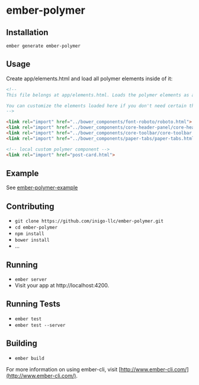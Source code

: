 ember-polymer
=============

## Installation
`ember generate ember-polymer`

## Usage

Create app/elements.html and load all polymer elements inside of it:

````html
<!--
This file belongs at app/elements.html. Loads the polymer elements as a single file, rather than a bunch of individual link requests.

You can customize the elements loaded here if you don't need certain things or want to add your own custom elements.
-->

<link rel="import" href="../bower_components/font-roboto/roboto.html">
<link rel="import" href="../bower_components/core-header-panel/core-header-panel.html">
<link rel="import" href="../bower_components/core-toolbar/core-toolbar.html">
<link rel="import" href="../bower_components/paper-tabs/paper-tabs.html">

<!-- local custom polymer component -->
<link rel="import" href="post-card.html">

````

## Example
See [ember-polymer-example](https://github.com/inigo-llc/ember-polymer-example)

## Contributing

* `git clone https://github.com/inigo-llc/ember-polymer.git`
* `cd ember-polymer`
* `npm install`
* `bower install`
* ...

## Running

* `ember server`
* Visit your app at http://localhost:4200.

## Running Tests

* `ember test`
* `ember test --server`

## Building

* `ember build`

For more information on using ember-cli, visit [http://www.ember-cli.com/](http://www.ember-cli.com/).
